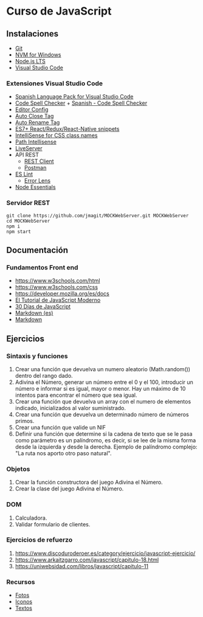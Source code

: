 # Curso de JavaScript

## Instalaciones

- [Git](https://git-scm.com/)
- [NVM for Windows](https://github.com/coreybutler/nvm-windows/releases)
- [Node.js LTS](https://nodejs.org)
- [Visual Studio Code](http://code.visualstudio.com/)

### Extensiones Visual Studio Code

- [Spanish Language Pack for Visual Studio Code](https://marketplace.visualstudio.com/items?itemName=MS-CEINTL.vscode-language-pack-es)
- [Code Spell Checker](https://marketplace.visualstudio.com/items?itemName=streetsidesoftware.code-spell-checker) + [Spanish - Code Spell Checker](https://marketplace.visualstudio.com/items?itemName=streetsidesoftware.code-spell-checker-spanish)
- [Editor Config](https://marketplace.visualstudio.com/items?itemName=EditorConfig.EditorConfig)
- [Auto Close Tag](https://marketplace.visualstudio.com/items?itemName=formulahendry.auto-close-tag)
- [Auto Rename Tag](https://marketplace.visualstudio.com/items?itemName=formulahendry.auto-rename-tag)
- [ES7+ React/Redux/React-Native snippets](https://marketplace.visualstudio.com/items?itemName=dsznajder.es7-react-js-snippets)
- [IntelliSense for CSS class names](https://marketplace.visualstudio.com/items?itemName=Zignd.html-css-class-completion)
- [Path Intellisense](https://marketplace.visualstudio.com/items?itemName=christian-kohler.path-intellisense)
- [LiveServer](https://marketplace.visualstudio.com/items?itemName=ritwickdey.LiveServer)
- API REST
  - [REST Client](https://marketplace.visualstudio.com/items?itemName=humao.rest-client)
  - [Postman](https://marketplace.visualstudio.com/items?itemName=Postman.postman-for-vscode)
- [ES Lint](https://marketplace.visualstudio.com/items?itemName=dbaeumer.vscode-eslint)
  - [Error Lens](https://marketplace.visualstudio.com/items?itemName=usernamehw.errorlens)
- [Node Essentials](https://marketplace.visualstudio.com/items?itemName=afractal.node-essentials)

### Servidor REST

    git clone https://github.com/jmagit/MOCKWebServer.git MOCKWebServer
    cd MOCKWebServer
    npm i
    npm start

## Documentación

### Fundamentos Front end

- <https://www.w3schools.com/html>
- <https://www.w3schools.com/css>
- <https://developer.mozilla.org/es/docs>
- [El Tutorial de JavaScript Moderno](https://es.javascript.info/)
- [30 Días de JavaScript](https://github.com/Asabeneh/30-Days-Of-JavaScript)
- [Markdown (es)](https://markdown.es/sintaxis-markdown/)
- [Markdown](https://www.markdownguide.org/basic-syntax/)

## Ejercicios

### Sintaxis y funciones

1. Crear una función que devuelva un numero aleatorio (Math.random()) dentro del rango dado.
2. Adivina el Número, generar un número entre el 0 y el 100, introducir un número e informar si es igual, mayor o menor. Hay un máximo de 10 intentos para encontrar el número que sea igual.
3. Crear una función que devuelva un array con el numero de elementos indicado, inicializados al valor suministrado.
4. Crear una función que devuelva un determinado número de números primos.
5. Crear una función que valide un NIF
6. Definir una función que determine si la cadena de texto que se le pasa como parámetro es un palíndromo, es decir, si se lee de la misma forma desde la izquierda y desde la derecha. Ejemplo de palíndromo complejo: "La ruta nos aporto otro paso natural".

### Objetos

1. Crear la función constructora del juego Adivina el Número.
2. Crear la clase del juego Adivina el Número.

### DOM

1. Calculadora.
2. Validar formulario de clientes.

### Ejercicios de refuerzo

  1. <https://www.discoduroderoer.es/category/ejercicio/javascript-ejercicio/>
  2. <https://www.arkaitzgarro.com/javascript/capitulo-18.html>
  3. <https://uniwebsidad.com/libros/javascript/capitulo-11>

### Recursos

- [Fotos](https://picsum.photos/)
- [Iconos](https://fontawesome.com/)
- [Textos](https://www.lipsum.com/)
